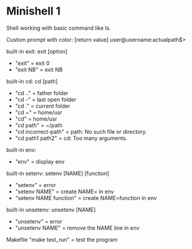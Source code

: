 # Minishell 1

Shell working with basic command like ls.

Custom prompt with color:
[return value] user@username:actualpath$>

built-in exit:
exit [option] 
- "exit" = exit 0
- "exit NB" = exit NB

built-in cd:
cd [path]
- "cd .." = father folder
- "cd -" = last open folder
- "cd ." = current folder
- "cd ~" = home/usr
- "cd" = home/usr
- "cd path" = ~/path
- "cd incorrect-path" = path: No such file or directory.
- "cd path1 path2" = cd: Too many arguments.

built-in env:
- "env" = display env

built-in setenv:
setenv [NAME] [function]
- "setenv" = error
- "setenv NAME" = create NAME= in env
- "setenv NAME function" = create NAME=function in env

built-in unsetenv:
unsetenv [NAME]
- "unsetenv" = error
- "unsetenv NAME" = remove the NAME line in env

Makefile
"make test_run" = test the program

